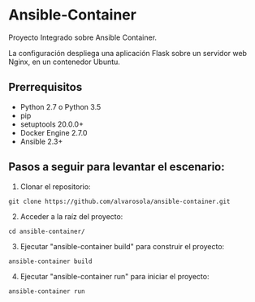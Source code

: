 # Ansible-Container
Proyecto Integrado sobre Ansible Container. 

La configuración despliega una aplicación Flask sobre un servidor web Nginx, en un contenedor Ubuntu.

## Prerrequisitos
* Python 2.7 o Python 3.5
* pip
* setuptools 20.0.0+
* Docker Engine 2.7.0
* Ansible 2.3+

## Pasos a seguir para levantar el escenario:
1. Clonar el repositorio:
```
git clone https://github.com/alvarosola/ansible-container.git
```
2. Acceder a la raíz del proyecto:
```
cd ansible-container/
```
3. Ejecutar "ansible-container build" para construir el proyecto:
```
ansible-container build
```
4. Ejecutar "ansible-container run" para iniciar el proyecto:
```
ansible-container run
```
